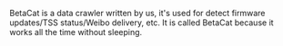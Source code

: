 BetaCat is a data crawler written by us, it's used for detect firmware updates/TSS status/Weibo delivery, etc. It is called BetaCat because it works all the time without sleeping.